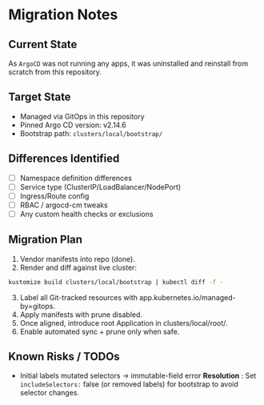 # Migration Notes

## Current State
As `ArgoCD` was not running any apps, it was uninstalled and reinstall from scratch from this repository.

## Target State
- Managed via GitOps in this repository
- Pinned Argo CD version: v2.14.6
- Bootstrap path: `clusters/local/bootstrap/`

## Differences Identified
- [ ] Namespace definition differences  
- [ ] Service type (ClusterIP/LoadBalancer/NodePort)  
- [ ] Ingress/Route config  
- [ ] RBAC / argocd-cm tweaks  
- [ ] Any custom health checks or exclusions

## Migration Plan
1. Vendor manifests into repo (done).
2. Render and diff against live cluster:
  ```bash
  kustomize build clusters/local/bootstrap | kubectl diff -f -
  ```
3. Label all Git-tracked resources with app.kubernetes.io/managed-by=gitops.
4. Apply manifests with prune disabled.
5. Once aligned, introduce root Application in clusters/local/root/.
6. Enable automated sync + prune only when safe.

## Known Risks / TODOs

- Initial labels mutated selectors → immutable-field error
  **Resolution** : Set `includeSelectors:` false (or removed labels) for bootstrap to avoid selector changes.
